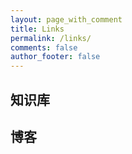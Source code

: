 ```yaml
---
layout: page_with_comment
title: Links
permalink: /links/
comments: false
author_footer: false
---
```

## 知识库


## 博客 


